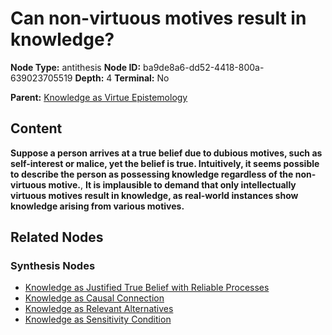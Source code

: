 # Can non-virtuous motives result in knowledge?

**Node Type:** antithesis
**Node ID:** ba9de8a6-dd52-4418-800a-639023705519
**Depth:** 4
**Terminal:** No

**Parent:** [Knowledge as Virtue Epistemology](knowledge-as-virtue-epistemology-synthesis-5c6e86ec-7cdf-404c-9929-f6f85eedc4a9.md)

## Content

**Suppose a person arrives at a true belief due to dubious motives, such as self-interest or malice, yet the belief is true. Intuitively, it seems possible to describe the person as possessing knowledge regardless of the non-virtuous motive.**, **It is implausible to demand that only intellectually virtuous motives result in knowledge, as real-world instances show knowledge arising from various motives.**

## Related Nodes

### Synthesis Nodes

- [Knowledge as Justified True Belief with Reliable Processes](knowledge-as-justified-true-belief-with-reliable-processes-synthesis-ac7222a3-6ea3-4a8d-af6e-148f91692ce5.md)
- [Knowledge as Causal Connection](knowledge-as-causal-connection-synthesis-59716fbf-01fe-44d0-9f9e-9c919bba3de4.md)
- [Knowledge as Relevant Alternatives](knowledge-as-relevant-alternatives-synthesis-4204986f-0330-4d88-bef0-f7749fab1f82.md)
- [Knowledge as Sensitivity Condition](knowledge-as-sensitivity-condition-synthesis-8ab38268-2c03-485d-9a8f-beafc531437e.md)
